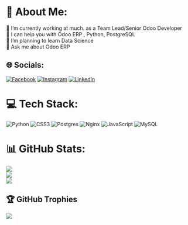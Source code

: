 # 💫 About Me:
🔭 I’m currently working at much. as a Team Lead/Senior Odoo Developer<br>🤝 I can help you with Odoo ERP , Python, PostgreSQL<br>🌱 I’m planning to learn Data Science <br>💬 Ask me about Odoo ERP<br>


## 🌐 Socials:
[![Facebook](https://img.shields.io/badge/Facebook-%231877F2.svg?logo=Facebook&logoColor=white)](https://facebook.com/aneeshav03) [![Instagram](https://img.shields.io/badge/Instagram-%23E4405F.svg?logo=Instagram&logoColor=white)](https://instagram.com/aneeshav03) [![LinkedIn](https://img.shields.io/badge/LinkedIn-%230077B5.svg?logo=linkedin&logoColor=white)](https://linkedin.com/in/aneeshav03)

# 💻 Tech Stack:
![Python](https://img.shields.io/badge/python-3670A0?style=plastic&logo=python&logoColor=ffdd54) ![CSS3](https://img.shields.io/badge/css3-%231572B6.svg?style=plastic&logo=css3&logoColor=white) ![Postgres](https://img.shields.io/badge/postgres-%23316192.svg?style=plastic&logo=postgresql&logoColor=white) ![Nginx](https://img.shields.io/badge/nginx-%23009639.svg?style=plastic&logo=nginx&logoColor=white) ![JavaScript](https://img.shields.io/badge/javascript-%23323330.svg?style=plastic&logo=javascript&logoColor=%23F7DF1E) ![MySQL](https://img.shields.io/badge/mysql-%2300f.svg?style=plastic&logo=mysql&logoColor=white)
# 📊 GitHub Stats:
![](https://github-readme-stats.vercel.app/api?username=much-aneesh&theme=algolia&hide_border=false&include_all_commits=false&count_private=true)<br/>
![](https://github-readme-streak-stats.herokuapp.com/?user=much-aneesh&theme=algolia&hide_border=false)<br/>
![](https://github-readme-stats.vercel.app/api/top-langs/?username=much-aneesh&theme=algolia&hide_border=false&include_all_commits=false&count_private=true&layout=compact)

## 🏆 GitHub Trophies
![](https://github-profile-trophy.vercel.app/?username=much-aneesh&theme=radical&no-frame=false&no-bg=false&margin-w=4)

<!-- Proudly created with GPRM ( https://gprm.itsvg.in ) -->

